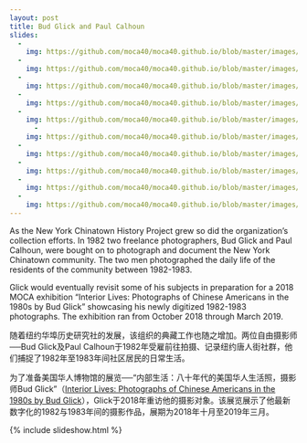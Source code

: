 ```yaml
---
layout: post
title: Bud Glick and Paul Calhoun  
slides:
  -
    img: https://github.com/moca40/moca40.github.io/blob/master/images/2014.s1.jpg
  -
    img: https://github.com/moca40/moca40.github.io/blob/master/images/2004.102-5.jpg
  -
    img: https://github.com/moca40/moca40.github.io/blob/master/images/2004.102-4.jpg
  -
    img: https://github.com/moca40/moca40.github.io/blob/master/images/2004.102-3.jpg
  -
    img: https://github.com/moca40/moca40.github.io/blob/master/images/2004.102-2.jpg
      -
    img: https://github.com/moca40/moca40.github.io/blob/master/images/2004.102-1.jpg
  -
    img: https://github.com/moca40/moca40.github.io/blob/master/images/2004.045-4.jpg
  -
    img: https://github.com/moca40/moca40.github.io/blob/master/images/2004.045-3.jpg
  -
    img: https://github.com/moca40/moca40.github.io/blob/master/images/2004.045-2.jpg
  -
    img: https://github.com/moca40/moca40.github.io/blob/master/images/2004.045-1.jpg
---
```


As the New York Chinatown History Project grew so did the organization’s collection efforts.  In 1982 two freelance photographers, Bud Glick and Paul Calhoun, were bought on to photograph and document the New York Chinatown community.   The two men photographed the daily life of the residents of the community between 1982-1983.   

Glick would eventually revisit some of his subjects in preparation for a 2018 MOCA exhibition “Interior Lives: Photographs of Chinese Americans in the 1980s by Bud Glick” showcasing his newly digitized 1982-1983 photographs.  The exhibition ran from October 2018 through March 2019.  

随着纽约华埠历史研究社的发展，该组织的典藏工作也随之增加。两位自由摄影师──Bud Glick及Paul Calhoun于1982年受雇前往拍摄、记录纽约唐人街社群，他们捕捉了1982年至1983年间社区居民的日常生活。

为了准备美国华人博物馆的展览──“内部生活：八十年代的美国华人生活照，摄影师Bud Glick”（[Interior Lives: Photographs of Chinese Americans in the 1980s by Bud Glick](http://www.mocanyc.org/exhibitions/bud_glick)），Glick于2018年重访他的摄影对象。该展览展示了他最新数字化的1982与1983年间的摄影作品，展期为2018年十月至2019年三月。

{% include slideshow.html %}

